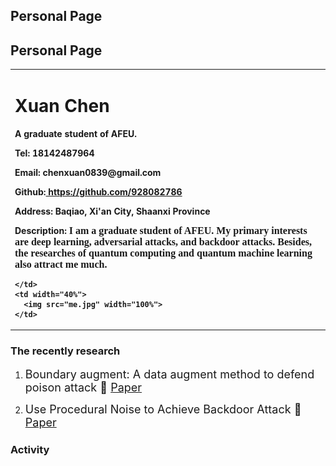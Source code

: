 ## Personal Page

## Personal Page

<table border="0">
  <tr>
    <td width="60%">
      <h1>Xuan Chen</h1>
      <p><b>A graduate student of AFEU.</b></p>
      <p><b>Tel: 18142487964</b></p>
      <p><b>Email: chenxuan0839@gmail.com</b></p>
      <p><b>Github:<a href="https://github.com/928082786">
      https://github.com/928082786</a></b> </p>
      <p><b>Address:  Baqiao, Xi'an City, Shaanxi Province<b></p>
      <p><b>Description:  <font face="楷体" size=3pt>I am a graduate student of AFEU. My primary interests are deep learning, adversarial attacks, and backdoor attacks. Besides, the researches of quantum computing and quantum machine learning also attract me much.</font><b></p> 

    </td>
    <td width="40%">
      <img src="me.jpg" width="100%">    
    </td>
  </tr>
</table>



### The recently research

1. <font size=4pt>Boundary augment: A data augment method to defend poison attack
:rocket: [Paper](https://ietresearch.onlinelibrary.wiley.com/doi/full/10.1049/ipr2.12325)</font>

2. <font size=4pt>Use Procedural Noise to Achieve Backdoor Attack
:rocket: [Paper](https://www.researchgate.net/publication/354345187_Use_Procedural_Noise_to_Achieve_Backdoor_Attack)</font>

### Activity
